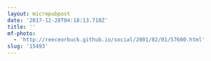 ```yaml
---
layout: micropubpost
date: '2017-12-28T04:18:13.710Z'
title: ''
mf-photo:
  - 'http://reeceorbuck.github.io/social/2001/02/01/57600.html'
slug: '15493'
---
```


